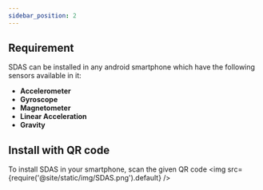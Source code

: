 ```yaml
---
sidebar_position: 2
---
```

## Requirement
SDAS can be installed in any android smartphone which have the following sensors available in it:
- **Accelerometer** 
 - **Gyroscope** 
 - **Magnetometer**
 - **Linear Acceleration**
 - **Gravity**
## Install with QR code
To install SDAS in your smartphone, scan the given QR code 
<img src={require('@site/static/img/SDAS.png').default} />

